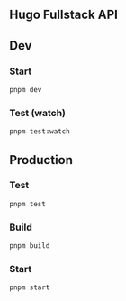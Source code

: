 ## Hugo Fullstack API

## Dev

### Start

```bash
pnpm dev
```

### Test (watch)

```bash
pnpm test:watch
```

## Production

### Test

```bash
pnpm test
```

### Build

```bash
pnpm build
```

### Start

```bash
pnpm start
```
